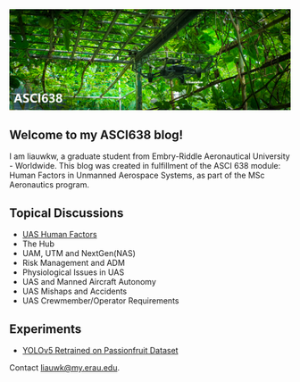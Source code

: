 <img src="./assets/splash1.png" />

## Welcome to my ASCI638 blog!
I am liauwkw, a graduate student from Embry-Riddle Aeronautical University - Worldwide. This blog was created in fulfillment of the ASCI 638 module: Human Factors in Unmanned Aerospace Systems, as part of the MSc Aeronautics program.

## Topical Discussions
* [UAS Human Factors](https://gist.github.com/liauwkw/4a08f0cf2f38131d6f173b83ea768bcb)
* The Hub
* UAM, UTM and NextGen(NAS)
* Risk Management and ADM
* Physiological Issues in UAS
* UAS and Manned Aircraft Autonomy
* UAS Mishaps and Accidents
* UAS Crewmember/Operator Requirements

## Experiments
* [YOLOv5 Retrained on Passionfruit Dataset](https://github.com/liauwkw/pfruit)

Contact liauwk@my.erau.edu.
